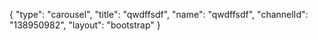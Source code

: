 {
    "type": "carousel",
    "title": "qwdffsdf",
    "name": "qwdffsdf",
    "channelId": "138950982",
    "layout": "bootstrap"
}